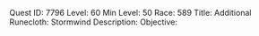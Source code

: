 Quest ID: 7796
Level: 60
Min Level: 50
Race: 589
Title: Additional Runecloth: Stormwind
Description: 
Objective: 
